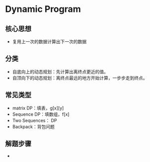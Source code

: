 # Dynamic Program

## 核心思想
* 复用上一次的数据计算出下一次的数据

## 分类
* 自底向上的动态规划：先计算出离终点更近的值。
* 自顶向下的动态规划：离终点最远的地方开始计算，一步步走到终点。

## 常见类型
* matrix DP：填表，g[x][y]
* Sequence DP：填数组，f[x]
* Two Sequences： DP
* Backpack：背包问题

## 解题步骤
* 